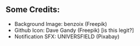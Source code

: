 ## Some Credits:
 - Background Image: benzoix (Freepik)
 - Github Icon: Dave Gandy (Freepik) [is this legit?]
 - Notification SFX: UNIVERSFIELD (Pixabay)